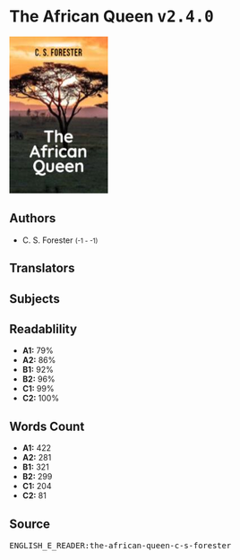 # The African Queen <kbd>v2.4.0</kbd>

![](./cover.medium.jpg "")

## Authors


 - C. S. Forester <small>(-1 - -1)</small>

## Translators



## Subjects



## Readablility


 - **A1:** 79%
 - **A2:** 86%
 - **B1:** 92%
 - **B2:** 96%
 - **C1:** 99%
 - **C2:** 100%

## Words Count


 - **A1:** 422
 - **A2:** 281
 - **B1:** 321
 - **B2:** 299
 - **C1:** 204
 - **C2:** 81

## Source


<kbd>ENGLISH_E_READER:the-african-queen-c-s-forester</kbd>
